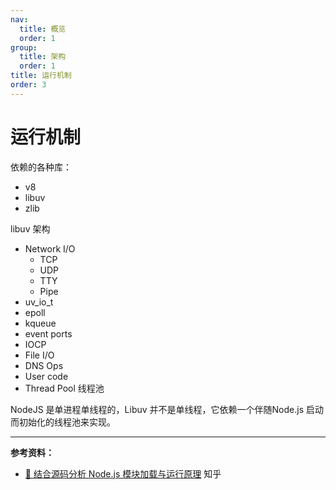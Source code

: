 ```yaml
---
nav:
  title: 概览
  order: 1
group:
  title: 架构
  order: 1
title: 运行机制
order: 3
---
```


# 运行机制

依赖的各种库：

- v8
- libuv
- zlib

libuv 架构

* Network I/O
  * TCP
  * UDP
  * TTY
  * Pipe
* uv_io_t
* epoll
* kqueue
* event ports
* IOCP
* File I/O
* DNS Ops
* User code
* Thread Pool 线程池

NodeJS 是单进程单线程的，Libuv 并不是单线程，它依赖一个伴随Node.js 启动而初始化的线程池来实现。

---

**参考资料：**

- [📝 结合源码分析 Node.js 模块加载与运行原理]() 知乎